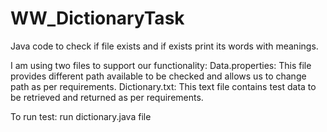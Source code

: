 # WW_DictionaryTask
Java code to check if file exists and if exists print its words with meanings.  

I am using two files to support our functionality:
Data.properties: This file provides different path available to be checked and allows us to change path as per requirements.
Dictionary.txt: This text file contains test data to be retrieved and returned as per requirements.

To run test:
run dictionary.java file
